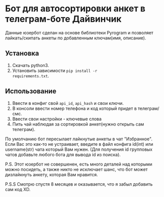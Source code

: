 # Бот для автосортировки анкет в телеграм-боте Дайвинчик
Данные юзербот сделан на основе библиотеки Pyrogram и позволяет лайкать/скипать анкеты по добавленным ключам(имя, описание).
## Установка
1. Скачать python3.
2. Установить зависимости <code>pip install -r requirements.txt</code>.
## Использование
1. Ввести в конфиг свой <code>api_id</code>, <code>api_hash</code> и свои ключи.
2. В консоли ввести номер телефона и код который придет в телеграм/смс.
3. Ввести свои настройки - ключевые слова
4. Пить чай наблюдая за сортировкой анкет(нужно открыть сам телеграм).

По умолчанию бот пересылает лайкнутые анкеты в чат "Избранное".
Если Вас это как-то не устраивает, введите в файл конфига id(int) или username(str) чата который Вам нужен. (Для получения id групповых чатов добавьте любого бота для вывода id из поиска).

P.S. Этот юзербот не совершенен, есть много деталей над которыми можно посидеть, а также никто не исключает шанс, что бот может дизлайкнуть анкету, которая Вам нравится.

P.S.S Смотрю спустя 8 месяцев и оказывается, что я забыл добавить сам код XD.
